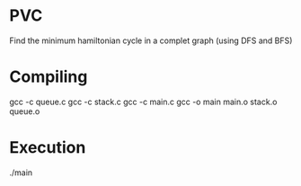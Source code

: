 # PVC
Find the minimum hamiltonian cycle in a complet graph (using DFS and BFS)

# Compiling
gcc -c queue.c
gcc -c stack.c
gcc -c main.c
gcc -o main main.o stack.o queue.o

# Execution
./main 
